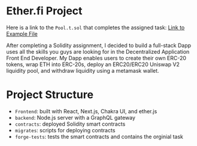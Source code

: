 # Ether.fi Project

Here is a link to the `Pool.t.sol` that completes the assigned task:
[Link to Example File](./forge-tests/test/Pool.t.sol)

After completing a Solidity assignment, I decided to build a full-stack Dapp uses all the skills you guys are looking for in the Decentralized Application Front End Developer. My Dapp enables users to create their own ERC-20 tokens, wrap ETH into ERC-20s, deploy an ERC20/ERC20 Uniswap V2 liquidity pool, and withdraw liquidity using a metamask wallet.


# Project Structure

- `Frontend`: built with React, Next.js, Chakra UI, and ether.js
- `backend`: Node.js server with a GraphQL gateway
- `contracts`: deployed Solidity smart contracts
- `migrates`: scripts for deploying contracts
- `forge-tests`: tests the smart contracts and contains the orginial task

